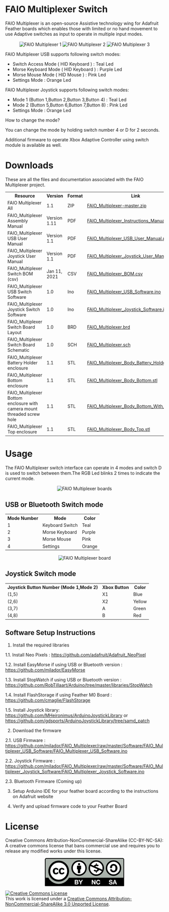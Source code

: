  # FAIO Multiplexer Switch 

FAIO Multiplexer is an open-source Assistive technology wing for Adafruit Feather boards which enables those with limited or no hand movement to use Adaptive switches as input to operate in multiple input modes.

<p align="center">
<img align="center" src="https://raw.githubusercontent.com/milador/FAIO_Multiplexer/master/Resources/Images/faio_multiplexer_1.png" width="50%" height="50%" alt="FAIO Multiplexer 1"/>
<img align="center" src="https://raw.githubusercontent.com/milador/FAIO_Multiplexer/master/Resources/Images/faio_multiplexer_2.png" width="50%" height="50%" alt="FAIO Multiplexer 2"/>
<img align="center" src="https://raw.githubusercontent.com/milador/FAIO_Multiplexer/master/Resources/Images/faio_multiplexer_3.png" width="50%" height="50%" alt="FAIO Multiplexer 3"/>
</p>

FAIO Multiplexer USB supports following switch modes:

* Switch Access Mode ( HID Keyboard ) : Teal Led
* Morse Keyboard Mode ( HID Keyboard ) : Purple Led
* Morse Mouse Mode ( HID Mouse ) : Pink Led
* Settings Mode : Orange Led

FAIO Multiplexer Joystick supports following switch modes:

* Mode 1 (Button 1,Button 2,Button 3,Button 4) : Teal Led
* Mode 2 (Button 5,Button 6,Button 7,Button 8) : Pink Led
* Settings Mode : Orange Led

How to change the mode?

You can change the mode by holding switch number 4 or D for 2 seconds.

Additional firmware to operate Xbox Adaptive Controller using switch module is available as well.

# Downloads 

These are all the files and documentation associated with the FAIO Multiplexer project.

 <table style="width:100%">
  <tr>
    <th>Resource</th>
    <th>Version</th>
    <th>Format</th>
    <th>Link</th>
  </tr>
    <tr>
    <td>FAIO Multiplexer All</td>
    <td>1.1</td>
    <td>ZIP</td>
    <td><a href="https://github.com/milador/FAIO_Multiplexer/archive/master.zip">FAIO_Multiplexer-master.zip</a></td>
  </tr>
  <tr>
    <td>FAIO_Multiplexer Assembly Manual</td>
    <td>Version 1.11</td>
    <td>PDF</td>
    <td><a href="https://github.com/milador/FAIO_Multiplexer/blob/master/Documentation/Build_Manuals/FAIO_Multiplexer_Instructions_Manual.pdf">FAIO_Multiplexer_Instructions_Manual.pdf</a></td>
  </tr>
   <tr>
    <td>FAIO_Multiplexer USB User Manual</td>
    <td>Version 1.1</td>
    <td>PDF</td>
    <td><a href="https://github.com/milador/FAIO_Multiplexer/blob/master/Documentation/User_Manuals/FAIO_Multiplexer_USB_User_Manual.pdf">FAIO_Multiplexer_USB_User_Manual.pdf</a></td>
  </tr>
    <tr>
    <td>FAIO_Multiplexer Joystick User Manual</td>
    <td>Version 1.1</td>
    <td>PDF</td>
    <td><a href="https://github.com/milador/FAIO_Multiplexer/blob/master/Documentation/User_Manuals/FAIO_Multiplexer_Joystick_User_Manual.pdf">FAIO_Multiplexer_Joystick_User_Manual.pdf</a></td>
  </tr>
  <tr>
    <td>FAIO_Multiplexer Switch BOM (csv)</td>
    <td>Jan 11, 2021</td>
    <td>CSV</td>
    <td><a href="https://github.com/milador/FAIO_Multiplexer/blob/master/Components/FAIO_Multiplexer_BOM.csv">FAIO_Multiplexer_BOM.csv</a></td>
  </tr>
  <tr>
    <td>FAIO_Multiplexer USB Switch Software</td>
    <td>1.0</td>
    <td>Ino</td>
    <td><a href="https://github.com/milador/FAIO-2/raw/master/Software/FAIO_Multiplexer_USB_Software/FAIO_Multiplexer_USB_Software.ino">FAIO_Multiplexer_USB_Software.ino</a></td>
  </tr>
  <tr>
    <td>FAIO_Multiplexer Joystick Switch Software</td>
    <td>1.0</td>
    <td>Ino</td>
    <td><a href="https://github.com/milador/FAIO-2/raw/master/Software/FAIO_Multiplexer_Joystick_Software/FAIO_Multiplexer_Joystick_Software.ino">FAIO_Multiplexer_Joystick_Software.ino</a></td>
  </tr>
  <tr>
    <td>FAIO_Multiplexer Switch Board Layout</td>
    <td>1.0</td>
    <td>BRD</td>
    <td><a href="https://raw.githubusercontent.com/milador/FAIO_Multiplexer/master/Hardware/PCB_design/FAIO_Multiplexer.brd">FAIO_Multiplexer.brd</a></td>
  </tr>
  <tr>
    <td>FAIO_Multiplexer Switch Board Schematic</td>
    <td>1.0</td>
    <td>SCH</td>
    <td><a href="https://raw.githubusercontent.com/milador/FAIO_Multiplexer/master/Hardware/PCB_design/FAIO_Multiplexer.sch">FAIO_Multiplexer.sch</a></td>
  </tr>
   <tr>
    <td>FAIO_Multiplexer Battery Holder enclosure</td>
    <td>1.1</td>
    <td>STL</td>
    <td><a href="https://github.com/milador/FAIO_Multiplexer/blob/master/Hardware/Housing_design/STL/FAIO_Multiplexer_Body_Battery_Holder.stl">FAIO_Multiplexer_Body_Battery_Holder.stl</a></td>
  </tr>
  <tr>
    <td>FAIO_Multiplexer Bottom enclosure</td>
    <td>1.1</td>
    <td>STL</td>
    <td><a href="https://github.com/milador/FAIO_Multiplexer/blob/master/Hardware/Housing_design/STL/FAIO_Multiplexer_Body_Bottom.stl">FAIO_Multiplexer_Body_Bottom.stl</a></td>
  </tr>
  <tr>
    <td>FAIO_Multiplexer Bottom enclosure with camera mount threaded screw hole</td>
    <td>1.1</td>
    <td>STL</td>
    <td><a href="https://github.com/milador/FAIO_Multiplexer/blob/master/Hardware/Housing_design/STL/FAIO_Multiplexer_Body_Bottom_With_Mount.stl">FAIO_Multiplexer_Body_Bottom_With_Mount.stl</a></td>
  </tr>
  <tr>
    <td>FAIO_Multiplexer Top enclosure</td>
    <td>1.1</td>
    <td>STL</td>
    <td><a href="https://github.com/milador/FAIO_Multiplexer/blob/master/Hardware/Housing_design/STL/FAIO_Multiplexer_Body_Top.stl">FAIO_Multiplexer_Body_Top.stl</a></td>
  </tr>
</table> 

# Usage

The FAIO Multiplexer switch interface can operate in 4 modes and switch D is used to switch between them.The RGB Led blinks 2 times to indicate the current mode.

<p align="center">
<img align="center" src="https://raw.githubusercontent.com/milador/FAIO_Multiplexer/master/Resources/Images/faio_multiplexers.png" width="50%" height="50%" alt="FAIO Multiplexer boards"/>
</p>

## USB or Bluetooth Switch mode

 <table style="width:100%">
  <tr>
    <th>Mode Number</th>
    <th>Mode</th>
    <th>Color</th>
  </tr>
    <tr>
    <td>1</td>
    <td>Keyboard Switch</td>
    <td>Teal</td>
  </tr>
  <tr>
    <td>2</td>
    <td>Morse Keyboard</td>
    <td>Purple</td>
  </tr>
  <tr>
    <td>3</td>
    <td>Morse Mouse</td>
    <td>Pink</td>
  </tr>
  <tr>
    <td>4</td>
    <td>Settings</td>
    <td>Orange</td>
  </tr>
</table> 

<p align="center">
<img align="center" src="https://raw.githubusercontent.com/milador/FAIO_Multiplexer/master/Resources/Images/faio_multiplexer.png" width="50%" height="50%" alt="FAIO Multiplexer board"/>
</p>

## Joystick Switch mode

 <table style="width:100%">
  <tr>
    <th>Joystick Button Number (Mode 1,Mode 2)</th>
    <th>Xbox Button</th>
    <th>Color</th>
  </tr>
    <tr>
    <td>(1,5)</td>
    <td>X1</td>
    <td>Blue</td>
  </tr>
  <tr>
    <td>(2,6)</td>
    <td>X2</td>
    <td>Yellow</td>
  </tr>
  <tr>
    <td>(3,7)</td>
    <td>A</td>
    <td>Green</td>
  </tr>
  <tr>
    <td>(4,8)</td>
    <td>B</td>
    <td>Red</td>
  </tr>
</table> 

## Software Setup Instructions

  1. Install the required libraries 
  
  1.1. Install Neo Pixels : https://github.com/adafruit/Adafruit_NeoPixel

  1.2. Install EasyMorse if using USB or Bluetooth version : https://github.com/milador/EasyMorse
  
  1.3. Install StopWatch if using USB or Bluetooth version : https://github.com/RobTillaart/Arduino/tree/master/libraries/StopWatch
  
  1.4. Install FlashStorage if using Feather M0 Board : https://github.com/cmaglie/FlashStorage

  1.5. Install Joystick library: https://github.com/MHeironimus/ArduinoJoystickLibrary or https://github.com/gdsports/ArduinoJoystickLibrary/tree/samd_patch
  
  2. Download the firmware 
  
  2.1. USB Firmware : https://github.com/milador/FAIO_Multiplexer/raw/master/Software/FAIO_Multiplexer_USB_Software/FAIO_Multiplexer_USB_Software.ino

  2.2. Joystick Firmware : https://github.com/milador/FAIO_Multiplexer/raw/master/Software/FAIO_Multiplexer_Joystick_Software/FAIO_Multiplexer_Joystick_Software.ino
  
  2.3. Bluetooth Firmware (Coming up)
  
  3. Setup Arduino IDE for your feather board according to the instructions on Adafruit website
  
  4. Verify and upload firmware code to your Feather Board


# License

Creative Commons Attribution-NonCommercial-ShareAlike (CC-BY-NC-SA): A creative commons license that bans commercial use and requires you to release any modified works under this license.

<p align="center">
<img align="center" src="https://raw.githubusercontent.com/milador/milador/master/Assets/IMG/Cc-by-nc-sa_license_icon.png" width="50%" height="50%" alt="CC-BY-NC-SA"/>
</p>

<a rel="license" href="http://creativecommons.org/licenses/by-nc-sa/3.0/"><img alt="Creative Commons License" style="border-width:0" src="https://i.creativecommons.org/l/by-nc-sa/3.0/88x31.png" /></a><br />This work is licensed under a <a rel="license" href="http://creativecommons.org/licenses/by-nc-sa/3.0/">Creative Commons Attribution-NonCommercial-ShareAlike 3.0 Unported License</a>.
